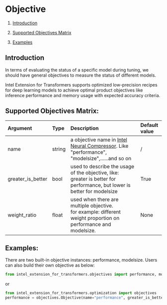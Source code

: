 # Objective

1. [Introduction](#introduction)

1. [Supported Objectives Matrix](#supported-objectives-matrix)

1. [Examples](#examples)

## Introduction
In terms of evaluating the status of a specific model during tuning, we should have general objectives to measure the status of different models.

Intel Extension for Transformers supports optimized low-precision recipes for deep learning models to achieve optimal product objectives like inference performance and memory usage with expected accuracy criteria.

## Supported Objectives Matrix:
|Argument   |Type       |Description                                        |Default value    |
|:----------|:----------|:-----------------------------------------------|:----------------|
|name       |string     |a objective name in [Intel Neural Compressor](https://github.com/intel/neural-compressor/blob/master/docs/objective.md#built-in-objective-support-list). Like "performance", "modelsize",......and so on| / |
|greater_is_better|bool |used to describe the usage of the objective, like: greater is better for performance, but lower is better for modelsize| True |
|weight_ratio|float   |used when there are multiple objective. <br> for example: different weight proportion on performance and modelsize.| None |

## Examples:

There are two built-in objective instances: performance, modelsize. Users can also build their own objective as below:

```python
from intel_extension_for_transformers.objectives import performance, modelsize
```

or

```python
from intel_extension_for_transformers.optimization import objectives
performance = objectives.Objective(name="performance", greater_is_better=True, weight_ratio=None)
```
